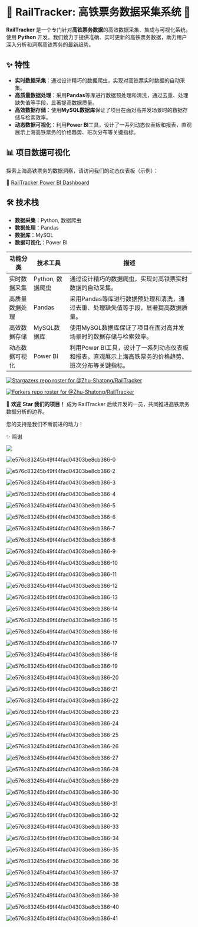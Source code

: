 # 🚄 RailTracker: 高铁票务数据采集系统 🌟

**RailTracker** 是一个专门针对**高铁票务数据**的高效数据采集、集成与可视化系统，使用 **Python** 开发。我们致力于提供准确、实时更新的高铁票务数据，助力用户深入分析和洞察高铁票务的最新趋势。

## ✨ 特性

- **实时数据采集**：通过设计精巧的数据爬虫，实现对高铁票实时数据的自动采集。
- **高质量数据处理**：采用**Pandas**等库进行数据预处理和清洗，通过去重、处理缺失值等手段，显著提高数据质量。
- **高效数据存储**：使用**MySQL数据库**保证了项目在面对高并发场景时的数据存储与检索效率。
- **动态数据可视化**：利用**Power BI**工具，设计了一系列动态仪表板和报表，直观展示上海高铁票务的价格趋势、班次分布等关键指标。

## 📊 项目数据可视化

探索上海高铁票务的数据洞察，请访问我们的动态仪表板（示例）：

🔗 [RailTracker Power BI Dashboard](https://app.powerbi.com/view?r=eyJrIjoiYzQ5MTQ0OGEtOTVkMS00OTQ5LWJhNGEtMzMyZTAzNzY4MTcwIiwidCI6IjZmMGJiNzJmLTUzNzctNGRkZi05MzZhLWI2YzcyYmYyMWFlMiIsImMiOjF9)

## 🛠 技术栈

- **数据采集**：Python, 数据爬虫
- **数据处理**：Pandas
- **数据库**：MySQL
- **数据可视化**：Power BI

| 功能分类       | 技术工具         | 描述                                                         |
| -------------- | ---------------- | ------------------------------------------------------------ |
| 实时数据采集   | Python, 数据爬虫 | 通过设计精巧的数据爬虫，实现对高铁票实时数据的自动采集。     |
| 高质量数据处理 | Pandas           | 采用Pandas等库进行数据预处理和清洗，通过去重、处理缺失值等手段，显著提高数据质量。 |
| 高效数据存储   | MySQL数据库      | 使用MySQL数据库保证了项目在面对高并发场景时的数据存储与检索效率。 |
| 动态数据可视化 | Power BI         | 利用Power BI工具，设计了一系列动态仪表板和报表，直观展示上海高铁票务的价格趋势、班次分布等关键指标。 |

[![Stargazers repo roster for @Zhu-Shatong/RailTracker](https://reporoster.com/stars/dark/Zhu-Shatong/RailTracker)](https://github.com/Zhu-Shatong/RailTracker/stargazers)

[![Forkers repo roster for @Zhu-Shatong/RailTracker](https://reporoster.com/forks/dark/Zhu-Shatong/RailTracker)](https://github.com/Zhu-Shatong/RailTracker/network/members)

🌟 **欢迎 Star 我们的项目！** 成为 RailTracker 后续开发的一员，共同推进高铁票务数据分析的边界。

您的支持是我们不断前进的动力！

✨ 鸣谢

<a href="https://github.com/Zhu-Shatong/RailTracker/graphs/contributors">
  <img src="https://contrib.rocks/image?repo=Zhu-Shatong/RailTracker" />
</a>



![e576c83245b49f44fad04303be8cb386-0](https://cdn.jsdelivr.net/gh/Zhu-Shatong/cloudimg/img/e576c83245b49f44fad04303be8cb386-0.jpg)

![e576c83245b49f44fad04303be8cb386-2](https://cdn.jsdelivr.net/gh/Zhu-Shatong/cloudimg/img/e576c83245b49f44fad04303be8cb386-2.jpg)

![e576c83245b49f44fad04303be8cb386-3](https://cdn.jsdelivr.net/gh/Zhu-Shatong/cloudimg/img/e576c83245b49f44fad04303be8cb386-3.jpg)

![e576c83245b49f44fad04303be8cb386-4](https://cdn.jsdelivr.net/gh/Zhu-Shatong/cloudimg/img/e576c83245b49f44fad04303be8cb386-4.jpg)

![e576c83245b49f44fad04303be8cb386-5](https://cdn.jsdelivr.net/gh/Zhu-Shatong/cloudimg/img/e576c83245b49f44fad04303be8cb386-5.jpg)

![e576c83245b49f44fad04303be8cb386-6](https://cdn.jsdelivr.net/gh/Zhu-Shatong/cloudimg/img/e576c83245b49f44fad04303be8cb386-6.jpg)

![e576c83245b49f44fad04303be8cb386-7](https://cdn.jsdelivr.net/gh/Zhu-Shatong/cloudimg/img/e576c83245b49f44fad04303be8cb386-7.jpg)

![e576c83245b49f44fad04303be8cb386-8](https://cdn.jsdelivr.net/gh/Zhu-Shatong/cloudimg/img/e576c83245b49f44fad04303be8cb386-8.jpg)

![e576c83245b49f44fad04303be8cb386-9](https://cdn.jsdelivr.net/gh/Zhu-Shatong/cloudimg/img/e576c83245b49f44fad04303be8cb386-9.jpg)

![e576c83245b49f44fad04303be8cb386-10](https://cdn.jsdelivr.net/gh/Zhu-Shatong/cloudimg/img/e576c83245b49f44fad04303be8cb386-10.jpg)

![e576c83245b49f44fad04303be8cb386-11](https://cdn.jsdelivr.net/gh/Zhu-Shatong/cloudimg/img/e576c83245b49f44fad04303be8cb386-11.jpg)

![e576c83245b49f44fad04303be8cb386-12](https://cdn.jsdelivr.net/gh/Zhu-Shatong/cloudimg/img/e576c83245b49f44fad04303be8cb386-12.jpg)

![e576c83245b49f44fad04303be8cb386-13](https://cdn.jsdelivr.net/gh/Zhu-Shatong/cloudimg/img/e576c83245b49f44fad04303be8cb386-13.jpg)

![e576c83245b49f44fad04303be8cb386-14](https://cdn.jsdelivr.net/gh/Zhu-Shatong/cloudimg/img/e576c83245b49f44fad04303be8cb386-14.jpg)

![e576c83245b49f44fad04303be8cb386-15](https://cdn.jsdelivr.net/gh/Zhu-Shatong/cloudimg/img/e576c83245b49f44fad04303be8cb386-15.jpg)

![e576c83245b49f44fad04303be8cb386-16](https://cdn.jsdelivr.net/gh/Zhu-Shatong/cloudimg/img/e576c83245b49f44fad04303be8cb386-16.jpg)

![e576c83245b49f44fad04303be8cb386-17](https://cdn.jsdelivr.net/gh/Zhu-Shatong/cloudimg/img/e576c83245b49f44fad04303be8cb386-17.jpg)

![e576c83245b49f44fad04303be8cb386-18](https://cdn.jsdelivr.net/gh/Zhu-Shatong/cloudimg/img/e576c83245b49f44fad04303be8cb386-18.jpg)

![e576c83245b49f44fad04303be8cb386-19](https://cdn.jsdelivr.net/gh/Zhu-Shatong/cloudimg/img/e576c83245b49f44fad04303be8cb386-19.jpg)

![e576c83245b49f44fad04303be8cb386-20](https://cdn.jsdelivr.net/gh/Zhu-Shatong/cloudimg/img/e576c83245b49f44fad04303be8cb386-20.jpg)

![e576c83245b49f44fad04303be8cb386-21](https://cdn.jsdelivr.net/gh/Zhu-Shatong/cloudimg/img/e576c83245b49f44fad04303be8cb386-21.jpg)

![e576c83245b49f44fad04303be8cb386-22](https://cdn.jsdelivr.net/gh/Zhu-Shatong/cloudimg/img/e576c83245b49f44fad04303be8cb386-22.jpg)

![e576c83245b49f44fad04303be8cb386-23](https://cdn.jsdelivr.net/gh/Zhu-Shatong/cloudimg/img/e576c83245b49f44fad04303be8cb386-23.jpg)

![e576c83245b49f44fad04303be8cb386-24](https://cdn.jsdelivr.net/gh/Zhu-Shatong/cloudimg/img/e576c83245b49f44fad04303be8cb386-24.jpg)

![e576c83245b49f44fad04303be8cb386-25](https://cdn.jsdelivr.net/gh/Zhu-Shatong/cloudimg/img/e576c83245b49f44fad04303be8cb386-25.jpg)

![e576c83245b49f44fad04303be8cb386-26](https://cdn.jsdelivr.net/gh/Zhu-Shatong/cloudimg/img/e576c83245b49f44fad04303be8cb386-26.jpg)

![e576c83245b49f44fad04303be8cb386-27](https://cdn.jsdelivr.net/gh/Zhu-Shatong/cloudimg/img/e576c83245b49f44fad04303be8cb386-27.jpg)

![e576c83245b49f44fad04303be8cb386-28](https://cdn.jsdelivr.net/gh/Zhu-Shatong/cloudimg/img/e576c83245b49f44fad04303be8cb386-28.jpg)

![e576c83245b49f44fad04303be8cb386-29](https://cdn.jsdelivr.net/gh/Zhu-Shatong/cloudimg/img/e576c83245b49f44fad04303be8cb386-29.jpg)

![e576c83245b49f44fad04303be8cb386-30](https://cdn.jsdelivr.net/gh/Zhu-Shatong/cloudimg/img/e576c83245b49f44fad04303be8cb386-30.jpg)

![e576c83245b49f44fad04303be8cb386-31](https://cdn.jsdelivr.net/gh/Zhu-Shatong/cloudimg/img/e576c83245b49f44fad04303be8cb386-31.jpg)

![e576c83245b49f44fad04303be8cb386-32](https://cdn.jsdelivr.net/gh/Zhu-Shatong/cloudimg/img/e576c83245b49f44fad04303be8cb386-32.jpg)

![e576c83245b49f44fad04303be8cb386-33](https://cdn.jsdelivr.net/gh/Zhu-Shatong/cloudimg/img/e576c83245b49f44fad04303be8cb386-33.jpg)

![e576c83245b49f44fad04303be8cb386-34](https://cdn.jsdelivr.net/gh/Zhu-Shatong/cloudimg/img/e576c83245b49f44fad04303be8cb386-34.jpg)

![e576c83245b49f44fad04303be8cb386-35](https://cdn.jsdelivr.net/gh/Zhu-Shatong/cloudimg/img/e576c83245b49f44fad04303be8cb386-35.jpg)

![e576c83245b49f44fad04303be8cb386-36](https://cdn.jsdelivr.net/gh/Zhu-Shatong/cloudimg/img/e576c83245b49f44fad04303be8cb386-36.jpg)

![e576c83245b49f44fad04303be8cb386-37](https://cdn.jsdelivr.net/gh/Zhu-Shatong/cloudimg/img/e576c83245b49f44fad04303be8cb386-37.jpg)

![e576c83245b49f44fad04303be8cb386-38](https://cdn.jsdelivr.net/gh/Zhu-Shatong/cloudimg/img/e576c83245b49f44fad04303be8cb386-38.jpg)

![e576c83245b49f44fad04303be8cb386-39](https://cdn.jsdelivr.net/gh/Zhu-Shatong/cloudimg/img/e576c83245b49f44fad04303be8cb386-39.jpg)

![e576c83245b49f44fad04303be8cb386-40](https://cdn.jsdelivr.net/gh/Zhu-Shatong/cloudimg/img/e576c83245b49f44fad04303be8cb386-40.jpg)

![e576c83245b49f44fad04303be8cb386-41](https://cdn.jsdelivr.net/gh/Zhu-Shatong/cloudimg/img/e576c83245b49f44fad04303be8cb386-41.jpg)

